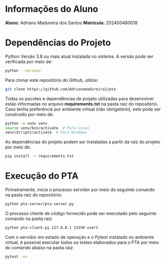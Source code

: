 # Informações do Aluno

**Aluno:** Adriano Madureira dos Santos
**Matrícula:** 202400480018

# Dependências do Projeto

Python Versão 3.8 ou mais atual instalada no sistema. A versão pode ser verificada por meio de:
```bash
python --version
```
Para clonar este repositório do Github, utilize:

```bash
git clone https://github.com/Adrianomadureira1/pta
```

Todas os pacotes e dependências de projeto utilizadas para desenvolver estão informadas no arquivo **requirements.txt** na pasta raiz do repositório. Caso tenha preferência por ambiente virtual (não obrigatório), este pode ser construído por meio de:

```bash
python -m venv venv
source venv/bin/activate  # Para Linux
venv\Scripts\activate  # Para Windows
```

As dependências do projeto podem ser instaladas a partir da raiz do projeto por meio de:

```bash
pip install -r requirements.txt
```

# Execução do PTA

Primeiramente, inicie o processo servidor por meio do seguinte comando na pasta raiz do repositório: 
```bash
python pta-server/pta-server.py
```
O processo cliente de código fornecido pode ser executado pelo seguinte comando na pasta raiz:

```bash
python pta-client.py 127.0.0.1 11550 user1
```

Com o servidor em estado de operação e o Pytest instalado no ambiente virtual, é possível executar todos os testes elaborados para o PTA por meio do comando abaixo na pasta raiz:
```bash
pytest -vv
```